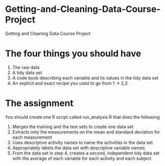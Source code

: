# Getting-and-Cleaning-Data-Course-Project
Getting and Cleaning Data Course Project

# The four things you should have
1. The raw data
2. A tidy data set
3. A code book describing each variable and its values in the tidy data set
4. An explicit and exact recipe you used to go from 1 -> 2,3

# The assignment
You should create one R script called run_analysis.R that does the following 
1. Merges the training and the test sets to create one data set
2. Extracts only the measurements on the mean and standard deviation for each measurement 
3. Uses descriptive activity names to name the activities in the data set
4. Appropriately labels the data set with descriptive variable names 
5. From the data set in step 4, creates a second, independent tidy data set with the average of each variable for each activity and each subject
